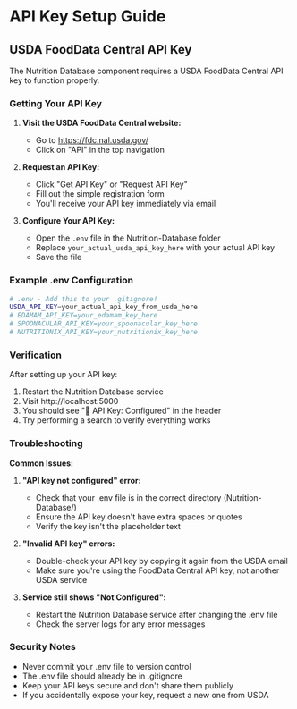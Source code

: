 # API Key Setup Guide

## USDA FoodData Central API Key

The Nutrition Database component requires a USDA FoodData Central API key to function properly.

### Getting Your API Key

1. **Visit the USDA FoodData Central website:**
   - Go to https://fdc.nal.usda.gov/
   - Click on "API" in the top navigation

2. **Request an API Key:**
   - Click "Get API Key" or "Request API Key"
   - Fill out the simple registration form
   - You'll receive your API key immediately via email

3. **Configure Your API Key:**
   - Open the `.env` file in the Nutrition-Database folder
   - Replace `your_actual_usda_api_key_here` with your actual API key
   - Save the file

### Example .env Configuration

```bash
# .env - Add this to your .gitignore!
USDA_API_KEY=your_actual_api_key_from_usda_here
# EDAMAM_API_KEY=your_edamam_key_here
# SPOONACULAR_API_KEY=your_spoonacular_key_here  
# NUTRITIONIX_API_KEY=your_nutritionix_key_here
```

### Verification

After setting up your API key:

1. Restart the Nutrition Database service
2. Visit http://localhost:5000
3. You should see "🔑 API Key: Configured" in the header
4. Try performing a search to verify everything works

### Troubleshooting

**Common Issues:**

1. **"API key not configured" error:**
   - Check that your .env file is in the correct directory (Nutrition-Database/)
   - Ensure the API key doesn't have extra spaces or quotes
   - Verify the key isn't the placeholder text

2. **"Invalid API key" errors:**
   - Double-check your API key by copying it again from the USDA email
   - Make sure you're using the FoodData Central API key, not another USDA service

3. **Service still shows "Not Configured":**
   - Restart the Nutrition Database service after changing the .env file
   - Check the server logs for any error messages

### Security Notes

- Never commit your .env file to version control
- The .env file should already be in .gitignore
- Keep your API keys secure and don't share them publicly
- If you accidentally expose your key, request a new one from USDA